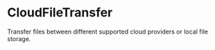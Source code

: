 # CloudFileTransfer
Transfer files between different supported cloud providers or local file storage.
